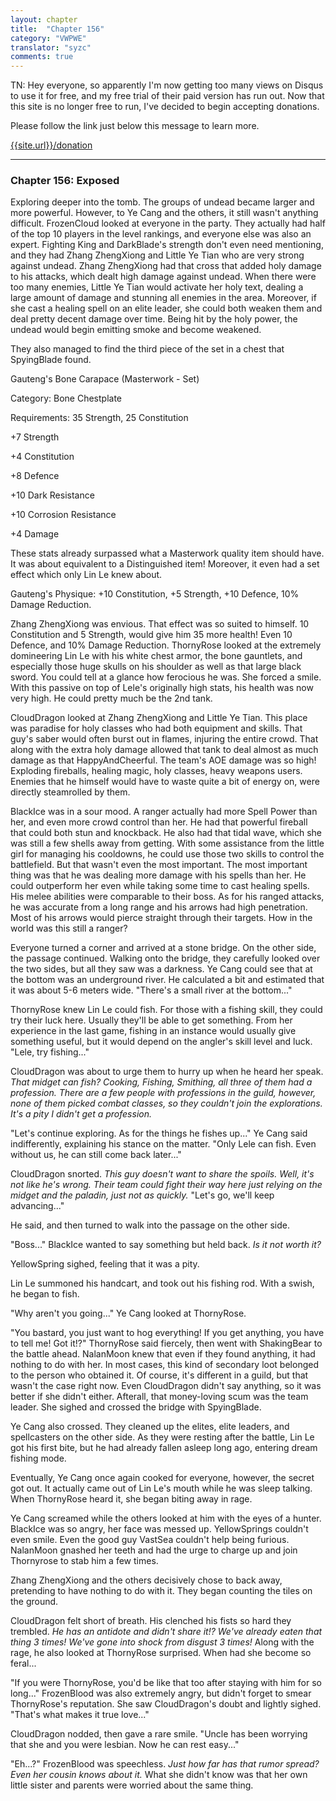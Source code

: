 ```yaml
---
layout: chapter
title:  "Chapter 156"
category: "VWPWE"
translator: "syzc"
comments: true
---
```


TN: Hey everyone, so apparently I'm now getting too many views on Disqus to use it for free, and my free trial of their paid version has run out. Now that this site is no longer free to run, I've decided to begin accepting donations.

Please follow the link just below this message to learn more.

<a href="{{site.url}}/donation">{{site.url}}/donation</a>

---

### Chapter 156: Exposed

Exploring deeper into the tomb. The groups of undead became larger and more powerful. However, to Ye Cang and the others, it still wasn't anything difficult. FrozenCloud looked at everyone in the party. They actually had half of the top 10 players in the level rankings, and everyone else was also an expert. Fighting King and DarkBlade's strength don't even need mentioning, and they had Zhang ZhengXiong and Little Ye Tian who are very strong against undead. Zhang ZhengXiong had that cross that added holy damage to his attacks, which dealt high damage against undead. When there were too many enemies, Little Ye Tian would activate her holy text, dealing a large amount of damage and stunning all enemies in the area. Moreover, if she cast a healing spell on an elite leader, she could both weaken them and deal pretty decent damage over time. Being hit by the holy power, the undead would begin emitting smoke and become weakened.

They also managed to find the third piece of the set in a chest that SpyingBlade found.

Gauteng's Bone Carapace (Masterwork - Set)

Category: Bone Chestplate

Requirements: 35 Strength, 25 Constitution

+7 Strength

+4 Constitution

+8 Defence

+10 Dark Resistance

+10 Corrosion Resistance

+4 Damage

These stats already surpassed what a Masterwork quality item should have. It was about equivalent to a Distinguished item! Moreover, it even had a set effect which only Lin Le knew about.

Gauteng's Physique: +10 Constitution, +5 Strength, +10 Defence, 10% Damage Reduction.

Zhang ZhengXiong was envious. That effect was so suited to himself. 10 Constitution and 5 Strength, would give him 35 more health! Even 10 Defence, and 10% Damage Reduction. ThornyRose looked at the extremely domineering Lin Le with his white chest armor, the bone gauntlets, and especially those huge skulls on his shoulder as well as that large black sword. You could tell at a glance how ferocious he was. She forced a smile. With this passive on top of Lele's originally high stats, his health was now very high. He could pretty much be the 2nd tank.

CloudDragon looked at Zhang ZhengXiong and Little Ye Tian. This place was paradise for holy classes who had both equipment and skills. That guy's saber would often burst out in flames, injuring the entire crowd. That along with the extra holy damage allowed that tank to deal almost as much damage as that HappyAndCheerful. The team's AOE damage was so high! Exploding fireballs, healing magic, holy classes, heavy weapons users. Enemies that he himself would have to waste quite a bit of energy on, were directly steamrolled by them.

BlackIce was in a sour mood. A ranger actually had more Spell Power than her, and even more crowd control than her. He had that powerful fireball that could both stun and knockback. He also had that tidal wave, which she was still a few shells away from getting. With some assistance from the little girl for managing his cooldowns, he could use those two skills to control the battlefield. But that wasn't even the most important. The most important thing was that he was dealing more damage with his spells than her. He could outperform her even while taking some time to cast healing spells. His melee abilities were comparable to their boss. As for his ranged attacks, he was accurate from a long range and his arrows had high penetration. Most of his arrows would pierce straight through their targets. How in the world was this still a ranger?

Everyone turned a corner and arrived at a stone bridge. On the other side, the passage continued. Walking onto the bridge, they carefully looked over the two sides, but all they saw was a darkness. Ye Cang could see that at the bottom was an underground river. He calculated a bit and estimated that it was about 5-6 meters wide. "There's a small river at the bottom..."

ThornyRose knew Lin Le could fish. For those with a fishing skill, they could try their luck here. Usually they'll be able to get something. From her experience in the last game, fishing in an instance would usually give something useful, but it would depend on the angler's skill level and luck. "Lele, try fishing..."

CloudDragon was about to urge them to hurry up when he heard her speak. *That midget can fish? Cooking, Fishing, Smithing, all three of them had a profession. There are a few people with professions in the guild, however, none of them picked combat classes, so they couldn't join the explorations. It's a pity I didn't get a profession.* 

"Let's continue exploring. As for the things he fishes up..." Ye Cang said indifferently, explaining his stance on the matter. "Only Lele can fish. Even without us, he can still come back later..."

CloudDragon snorted. *This guy doesn't want to share the spoils. Well, it's not like he's wrong. Their team could fight their way here just relying on the midget and the paladin, just not as quickly.* "Let's go, we'll keep advancing..."

He said, and then turned to walk into the passage on the other side.

"Boss..." BlackIce wanted to say something but held back. *Is it not worth it?*

YellowSpring sighed, feeling that it was a pity.

Lin Le summoned his handcart, and took out his fishing rod. With a swish, he began to fish.

"Why aren't you going..." Ye Cang looked at ThornyRose.

"You bastard, you just want to hog everything! If you get anything, you have to tell me! Got it!?" ThornyRose said fiercely, then went with ShakingBear to the battle ahead. NalanMoon knew that even if they found anything, it had nothing to do with her. In most cases, this kind of secondary loot belonged to the person who obtained it. Of course, it's different in a guild, but that wasn't the case right now. Even CloudDragon didn't say anything, so it was better if she didn't either. Afterall, that money-loving scum was the team leader. She sighed and crossed the bridge with SpyingBlade.

Ye Cang also crossed. They cleaned up the elites, elite leaders, and spellcasters on the other side. As they were resting after the battle, Lin Le got his first bite, but he had already fallen asleep long ago, entering dream fishing mode.

Eventually, Ye Cang once again cooked for everyone, however, the secret got out. It actually came out of Lin Le's mouth while he was sleep talking. When ThornyRose heard it, she began biting away in rage.

Ye Cang screamed while the others looked at him with the eyes of a hunter. BlackIce was so angry, her face was messed up. YellowSprings couldn't even smile. Even the good guy VastSea couldn't help being furious. NalanMoon gnashed her teeth and had the urge to charge up and join Thornyrose to stab him a few times.

Zhang ZhengXiong and the others decisively chose to back away, pretending to have nothing to do with it. They began counting the tiles on the ground. 

CloudDragon felt short of breath. His clenched his fists so hard they trembled. *He has an antidote and didn't share it!? We've already eaten that thing 3 times! We've gone into shock from disgust 3 times!* Along with the rage, he also looked at ThornyRose surprised. When had she become so feral...

"If you were ThornyRose, you'd be like that too after staying with him for so long..." FrozenBlood was also extremely angry, but didn't forget to smear ThornyRose's reputation. She saw CloudDragon's doubt and lightly sighed. "That's what makes it true love..."

CloudDragon nodded, then gave a rare smile. "Uncle has been worrying that she and you were lesbian. Now he can rest easy..."

"Eh...?" FrozenBlood was speechless. *Just how far has that rumor spread? Even her cousin knows about it.* What she didn't know was that her own little sister and parents were worried about the same thing.
